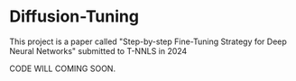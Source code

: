 # Diffusion-Tuning
This project is a paper called "Step-by-step Fine-Tuning Strategy for Deep Neural Networks" submitted to T-NNLS in 2024

CODE WILL COMING SOON.

